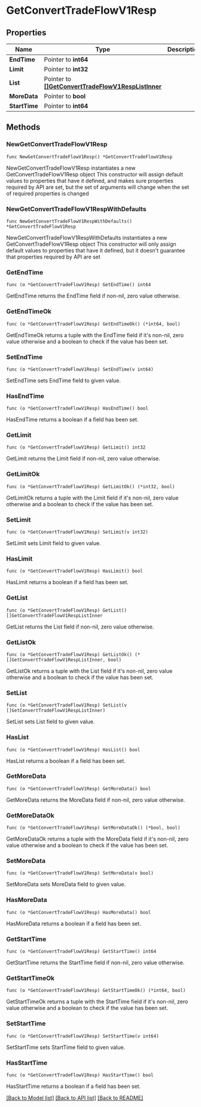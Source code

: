 # GetConvertTradeFlowV1Resp

## Properties

Name | Type | Description | Notes
------------ | ------------- | ------------- | -------------
**EndTime** | Pointer to **int64** |  | [optional] 
**Limit** | Pointer to **int32** |  | [optional] 
**List** | Pointer to [**[]GetConvertTradeFlowV1RespListInner**](GetConvertTradeFlowV1RespListInner.md) |  | [optional] 
**MoreData** | Pointer to **bool** |  | [optional] 
**StartTime** | Pointer to **int64** |  | [optional] 

## Methods

### NewGetConvertTradeFlowV1Resp

`func NewGetConvertTradeFlowV1Resp() *GetConvertTradeFlowV1Resp`

NewGetConvertTradeFlowV1Resp instantiates a new GetConvertTradeFlowV1Resp object
This constructor will assign default values to properties that have it defined,
and makes sure properties required by API are set, but the set of arguments
will change when the set of required properties is changed

### NewGetConvertTradeFlowV1RespWithDefaults

`func NewGetConvertTradeFlowV1RespWithDefaults() *GetConvertTradeFlowV1Resp`

NewGetConvertTradeFlowV1RespWithDefaults instantiates a new GetConvertTradeFlowV1Resp object
This constructor will only assign default values to properties that have it defined,
but it doesn't guarantee that properties required by API are set

### GetEndTime

`func (o *GetConvertTradeFlowV1Resp) GetEndTime() int64`

GetEndTime returns the EndTime field if non-nil, zero value otherwise.

### GetEndTimeOk

`func (o *GetConvertTradeFlowV1Resp) GetEndTimeOk() (*int64, bool)`

GetEndTimeOk returns a tuple with the EndTime field if it's non-nil, zero value otherwise
and a boolean to check if the value has been set.

### SetEndTime

`func (o *GetConvertTradeFlowV1Resp) SetEndTime(v int64)`

SetEndTime sets EndTime field to given value.

### HasEndTime

`func (o *GetConvertTradeFlowV1Resp) HasEndTime() bool`

HasEndTime returns a boolean if a field has been set.

### GetLimit

`func (o *GetConvertTradeFlowV1Resp) GetLimit() int32`

GetLimit returns the Limit field if non-nil, zero value otherwise.

### GetLimitOk

`func (o *GetConvertTradeFlowV1Resp) GetLimitOk() (*int32, bool)`

GetLimitOk returns a tuple with the Limit field if it's non-nil, zero value otherwise
and a boolean to check if the value has been set.

### SetLimit

`func (o *GetConvertTradeFlowV1Resp) SetLimit(v int32)`

SetLimit sets Limit field to given value.

### HasLimit

`func (o *GetConvertTradeFlowV1Resp) HasLimit() bool`

HasLimit returns a boolean if a field has been set.

### GetList

`func (o *GetConvertTradeFlowV1Resp) GetList() []GetConvertTradeFlowV1RespListInner`

GetList returns the List field if non-nil, zero value otherwise.

### GetListOk

`func (o *GetConvertTradeFlowV1Resp) GetListOk() (*[]GetConvertTradeFlowV1RespListInner, bool)`

GetListOk returns a tuple with the List field if it's non-nil, zero value otherwise
and a boolean to check if the value has been set.

### SetList

`func (o *GetConvertTradeFlowV1Resp) SetList(v []GetConvertTradeFlowV1RespListInner)`

SetList sets List field to given value.

### HasList

`func (o *GetConvertTradeFlowV1Resp) HasList() bool`

HasList returns a boolean if a field has been set.

### GetMoreData

`func (o *GetConvertTradeFlowV1Resp) GetMoreData() bool`

GetMoreData returns the MoreData field if non-nil, zero value otherwise.

### GetMoreDataOk

`func (o *GetConvertTradeFlowV1Resp) GetMoreDataOk() (*bool, bool)`

GetMoreDataOk returns a tuple with the MoreData field if it's non-nil, zero value otherwise
and a boolean to check if the value has been set.

### SetMoreData

`func (o *GetConvertTradeFlowV1Resp) SetMoreData(v bool)`

SetMoreData sets MoreData field to given value.

### HasMoreData

`func (o *GetConvertTradeFlowV1Resp) HasMoreData() bool`

HasMoreData returns a boolean if a field has been set.

### GetStartTime

`func (o *GetConvertTradeFlowV1Resp) GetStartTime() int64`

GetStartTime returns the StartTime field if non-nil, zero value otherwise.

### GetStartTimeOk

`func (o *GetConvertTradeFlowV1Resp) GetStartTimeOk() (*int64, bool)`

GetStartTimeOk returns a tuple with the StartTime field if it's non-nil, zero value otherwise
and a boolean to check if the value has been set.

### SetStartTime

`func (o *GetConvertTradeFlowV1Resp) SetStartTime(v int64)`

SetStartTime sets StartTime field to given value.

### HasStartTime

`func (o *GetConvertTradeFlowV1Resp) HasStartTime() bool`

HasStartTime returns a boolean if a field has been set.


[[Back to Model list]](../README.md#documentation-for-models) [[Back to API list]](../README.md#documentation-for-api-endpoints) [[Back to README]](../README.md)


